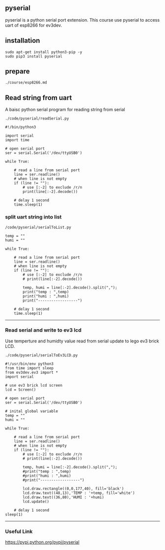 ## pyserial

pyserial is a python serial port extension. This course use pyserial to access uart of esp8266 for ev3dev.


## installation

    sudo apt-get install python3-pip -y
    sudo pip3 install pyserial

## prepare 

`./course/esp8266.md`
  
## Read string from uart 

A  baisc python serial program for reading string from serial

`./code/pyserial/readSerial.py`

    #!/bin/python3

    import serial
    import time

    # open serial port 
    ser = serial.Serial('/dev/ttyUSB0')

    while True:
	    
        # read a line from serial port
        line = ser.readline()
        # when line is not empty
        if (line != ""):
            # use [:-2] to exclude /r/n 
            print(line[:-2].decode())
		
        # delay 1 second
	    time.sleep(1)
	    
	    
### split uart string into list     
    
`/code/pyserial/serialToList.py`

    temp = ""
    humi = ""

    while True:
        
        # read a line from serial port
        line = ser.readline()
        # when line is not empty
        if (line != ""):
            # use [:-2] to exclude /r/n 
            # print(line[:-2].decode())
            
            temp, humi = line[:-2].decode().split(",");
            print("temp : ",temp)
            print("humi : ",humi)
            print("------------------")
            
        # delay 1 second
        time.sleep(1)

***
	

### Read serial and write to ev3 lcd

Use temperture and humidty value read from serial update to lego ev3 brick LCD.
	    
`./code/pyserial/serialToEv3LCD.py`


    #!/usr/bin/env python3
    from time import sleep
    from ev3dev.ev3 import *
    import serial

    # use ev3 brick lcd screen
    lcd = Screen()

    # open serial port 
    ser = serial.Serial('/dev/ttyUSB0')

    # inital global variable
    temp = ""
    humi = ""

    while True:
        
        # read a line from serial port
        line = ser.readline()
        # when line is not empty
        if (line != ""):
           	# use [:-2] to exclude /r/n 
            # print(line[:-2].decode())
            
            temp, humi = line[:-2].decode().split(",");
            #print("temp : ",temp)
            #print("humi : ",humi)
            #print("------------------")
            
            lcd.draw.rectangle((0,0,177,40), fill='black')
            lcd.draw.text((48,13),'TEMP : '+temp, fill='white')
            lcd.draw.text((36,80),'HUMI : '+humi)
            lcd.update()
            
        # delay 1 second
    sleep(1)

***

### Useful Link

https://pypi.python.org/pypi/pyserial